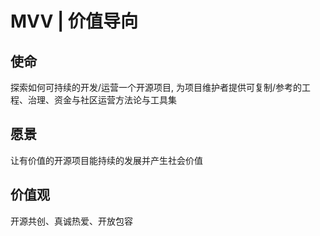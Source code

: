# MVV | 价值导向

## 使命

探索如何可持续的开发/运营一个开源项目, 为项目维护者提供可复制/参考的工程、治理、资金与社区运营方法论与工具集

## 愿景

让有价值的开源项目能持续的发展并产生社会价值

## 价值观

开源共创、真诚热爱、开放包容